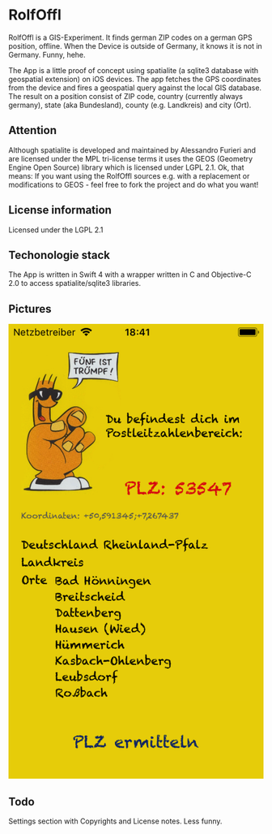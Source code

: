 # RolfOffl
RolfOffl is a GIS-Experiment. It finds german ZIP codes on a german GPS position, offline. When the Device is outside of Germany, it knows it is not in Germany. Funny, hehe.

The App is a little proof of concept using spatialite (a sqlite3 database with geospatial extension) on iOS devices. 
The app fetches the GPS coordinates from the device and fires a geospatial query against the local GIS database. 
The result on a position consist of ZIP code, country (currently always germany), state (aka Bundesland), county (e.g. Landkreis) and city (Ort).

## Attention
Although spatialite is developed and maintained by Alessandro Furieri and are licensed under the MPL tri-license terms it uses the GEOS (Geometry Engine Open Source) library which is licensed under LGPL 2.1. Ok, that means: If you want using the RolfOffl sources e.g. with a replacement or modifications to GEOS - feel free to fork the project and do what you want!

## License information
Licensed under the LGPL 2.1

## Techonologie stack
The App is written in Swift 4 with a wrapper written in C and Objective-C 2.0 to access spatialite/sqlite3 libraries.

## Pictures
![ScreenShot](screenshot.png)

## Todo
Settings section with Copyrights and License notes. Less funny.
